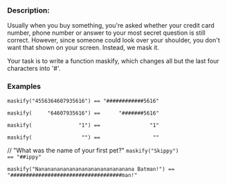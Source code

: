 ### Description:

Usually when you buy something, you're asked whether your credit card number, phone number or answer to your most secret question is still correct. However, since someone could look over your shoulder, you don't want that shown on your screen. Instead, we mask it.

Your task is to write a function maskify, which changes all but the last four characters into '#'.

### Examples

`maskify("4556364607935616") == "############5616"`

`maskify(     "64607935616") ==      "#######5616"`

`maskify(               "1") ==                "1"`

`maskify(                "") ==                 ""`


// "What was the name of your first pet?"
`maskify("Skippy")                                   == "##ippy"`

`maskify("Nananananananananananananananana Batman!") == "####################################man!"`
